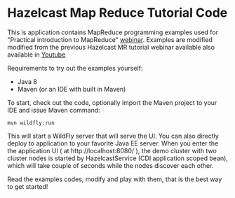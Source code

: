 # Hazelcast Map Reduce Tutorial Code

This is application contains MapReduce programming examples used for "Practical introduction to MapReduce" [webinar](https://vaadin.com/forum#!/thread/9203573). Examples are modified modified from the previous Hazelcast MR tutorial webinar available also available in [Youtube](https://www.youtube.com/watch?v=YCZGKoBoXsg)

Requirements to try out the examples yourself:
 
 * Java 8
 * Maven (or an IDE with built in Maven)

To start, check out the code, optionally import the Maven project to your IDE and issue Maven command:

    mvn wildfly:run

This will start a WildFly server that will serve the UI. You can also directly deploy to application to your favorite Java EE server. When you enter the the application UI ( at http://localhost:8080/ ), the demo cluster with two cluster nodes is started by HazelcastService (CDI application scoped bean), which will take couple of seconds while the nodes discover each other.

Read the examples codes, modify and play with them, that is the best way to get started!
